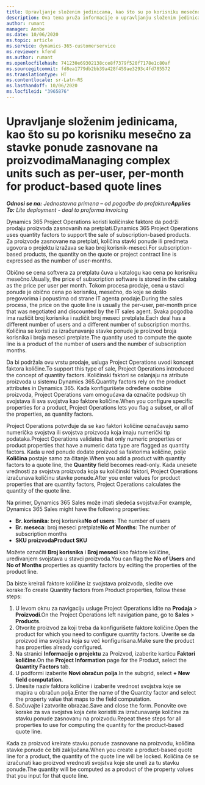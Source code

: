 ```yaml
---
title: Upravljanje složenim jedinicama, kao što su po korisniku mesečno za stavke ponude zasnovane na proizvodima
description: Ova tema pruža informacije o upravljanju složenim jedinicama za stavke ponude zasnovane na proizvodu.
author: rumant
manager: Annbe
ms.date: 10/06/2020
ms.topic: article
ms.service: dynamics-365-customerservice
ms.reviewer: kfend
ms.author: rumant
ms.openlocfilehash: 741230e69302138cce8f7379f520f7178e1c80af
ms.sourcegitcommit: fd8ea1779db2bb39a428f459ae3293c4fd785572
ms.translationtype: HT
ms.contentlocale: sr-Latn-RS
ms.lasthandoff: 10/06/2020
ms.locfileid: "3965876"
---
```

# <a name="managing-complex-units-such-as-per-user-per-month-for-product-based-quote-lines"></a><span data-ttu-id="68236-103">Upravljanje složenim jedinicama, kao što su po korisniku mesečno za stavke ponude zasnovane na proizvodima</span><span class="sxs-lookup"><span data-stu-id="68236-103">Managing complex units such as per-user, per-month for product-based quote lines</span></span>

<span data-ttu-id="68236-104">_**Odnosi se na:** Jednostavna primena – od pogodbe do profakture_</span><span class="sxs-lookup"><span data-stu-id="68236-104">_**Applies To:** Lite deployment - deal to proforma invoicing_</span></span>

<span data-ttu-id="68236-105">Dynamics 365 Project Operations koristi količinske faktore da podrži prodaju proizvoda zasnovanih na pretplati.</span><span class="sxs-lookup"><span data-stu-id="68236-105">Dynamics 365 Project Operations uses quantity factors to support the sale of subscription-based products.</span></span> <span data-ttu-id="68236-106">Za proizvode zasnovane na pretplati, količina stavki ponude ili predmeta ugovora o projektu izražava se kao broj korisnik-meseci.</span><span class="sxs-lookup"><span data-stu-id="68236-106">For subscription-based products, the quantity on the quote or project contract line is expressed as the number of user-months.</span></span>

<span data-ttu-id="68236-107">Obično se cena softvera za pretplatu čuva u katalogu kao cena po korisniku mesečno.</span><span class="sxs-lookup"><span data-stu-id="68236-107">Usually, the price of subscription software is stored in the catalog as the price per user per month.</span></span> <span data-ttu-id="68236-108">Tokom procesa prodaje, cena u stavci ponude je obično cena po korisniku, mesečno, do koje se došlo pregovorima i popustima od strane IT agenta prodaje.</span><span class="sxs-lookup"><span data-stu-id="68236-108">During the sales process, the price on the quote line is usually the per-user, per-month price that was negotiated and discounted by the IT sales agent.</span></span> <span data-ttu-id="68236-109">Svaka pogodba ima različit broj korisnika i različit broj meseci pretplate.</span><span class="sxs-lookup"><span data-stu-id="68236-109">Each deal has a different number of users and a different number of subscription months.</span></span> <span data-ttu-id="68236-110">Količina se koristi za izračunavanje stavke ponude je proizvod broja korisnika i broja meseci pretplate.</span><span class="sxs-lookup"><span data-stu-id="68236-110">The quantity used to compute the quote line is a product of the number of users and the number of subscription months.</span></span>

<span data-ttu-id="68236-111">Da bi podržala ovu vrstu prodaje, usluga Project Operations uvodi koncept faktora količine.</span><span class="sxs-lookup"><span data-stu-id="68236-111">To support this type of sale, Project Operations introduced the concept of quantity factors.</span></span> <span data-ttu-id="68236-112">Količinski faktori se oslanjaju na atribute proizvoda u sistemu Dynamics 365.</span><span class="sxs-lookup"><span data-stu-id="68236-112">Quantity factors rely on the product attributes in Dynamics 365.</span></span> <span data-ttu-id="68236-113">Kada konfigurišete određene osobine proizvoda, Project Operations vam omogućava da označite podskup tih svojstava ili sva svojstva kao faktore količine.</span><span class="sxs-lookup"><span data-stu-id="68236-113">When you configure specific properties for a product, Project Operations lets you flag a subset, or all of the properties, as quantity factors.</span></span>

<span data-ttu-id="68236-114">Project Operations potvrđuje da se kao faktori količine označavaju samo numerička svojstva ili svojstva proizvoda koja imaju numerički tip podataka.</span><span class="sxs-lookup"><span data-stu-id="68236-114">Project Operations validates that only numeric properties or product properties that have a numeric data type are flagged as quantity factors.</span></span> <span data-ttu-id="68236-115">Kada u red ponude dodate proizvod sa faktorima količine, polje **Količina** postaje samo za čitanje.</span><span class="sxs-lookup"><span data-stu-id="68236-115">When you add a product with quantity factors to a quote line, the **Quantity** field becomes read-only.</span></span> <span data-ttu-id="68236-116">Kada unesete vrednosti za svojstva proizvoda koja su količinski faktori, Project Operations izračunava količinu stavke ponude.</span><span class="sxs-lookup"><span data-stu-id="68236-116">After you enter values for product properties that are quantity factors, Project Operations calculates the quantity of the quote line.</span></span>

<span data-ttu-id="68236-117">Na primer, Dynamics 365 Sales može imati sledeća svojstva:</span><span class="sxs-lookup"><span data-stu-id="68236-117">For example, Dynamics 365 Sales might have the following properties:</span></span>

- <span data-ttu-id="68236-118">**Br. korisnika**: broj korisnika</span><span class="sxs-lookup"><span data-stu-id="68236-118">**No of users**: The number of users</span></span>
- <span data-ttu-id="68236-119">**Br. meseca**: broj meseci pretplate</span><span class="sxs-lookup"><span data-stu-id="68236-119">**No of Months**: The number of subscription months</span></span>
- <span data-ttu-id="68236-120">**SKU proizvoda**</span><span class="sxs-lookup"><span data-stu-id="68236-120">**Product SKU**</span></span>

<span data-ttu-id="68236-121">Možete označiti **Broj korisnika** i **Broj meseci** kao faktore količine, uređivanjem svojstava u stavci proizvoda.</span><span class="sxs-lookup"><span data-stu-id="68236-121">You can flag the **No of Users** and **No of Months** properties as quantity factors by editing the properties of the product line.</span></span>

<span data-ttu-id="68236-122">Da biste kreirali faktore količine iz svojstava proizvoda, sledite ove korake:</span><span class="sxs-lookup"><span data-stu-id="68236-122">To create Quantity factors from Product properties, follow these steps:</span></span>

1. <span data-ttu-id="68236-123">U levom oknu za navigaciju usluge Project Operations idite na **Prodaja** > **Proizvodi**.</span><span class="sxs-lookup"><span data-stu-id="68236-123">On the Project Operations left navigation pane, go to **Sales** > **Products**.</span></span>
2. <span data-ttu-id="68236-124">Otvorite proizvod za koji treba da konfigurišete faktore količine.</span><span class="sxs-lookup"><span data-stu-id="68236-124">Open the product for which you need to configure quantity factors.</span></span> <span data-ttu-id="68236-125">Uverite se da proizvod ima svojstva koja su već konfigurisana.</span><span class="sxs-lookup"><span data-stu-id="68236-125">Make sure the product has properties already configured.</span></span>
3. <span data-ttu-id="68236-126">Na stranici **Informacije o projektu** za Proizvod, izaberite karticu **Faktori količine**.</span><span class="sxs-lookup"><span data-stu-id="68236-126">On the **Project Information** page for the Product, select the **Quantity Factors** tab.</span></span>
4. <span data-ttu-id="68236-127">U podformi izaberite **Novi obračun polja**.</span><span class="sxs-lookup"><span data-stu-id="68236-127">In the subgrid, select **+ New field computation**.</span></span>
5. <span data-ttu-id="68236-128">Unesite naziv faktora količine i izaberite vrednost svojstva koje se mapira u obračun polja.</span><span class="sxs-lookup"><span data-stu-id="68236-128">Enter the name of the Quantity factor and select the property value that maps to the field computation.</span></span>
6. <span data-ttu-id="68236-129">Sačuvajte i zatvorite obrazac.</span><span class="sxs-lookup"><span data-stu-id="68236-129">Save and close the form.</span></span> <span data-ttu-id="68236-130">Ponovite ove korake za sva svojstva koja ćete koristiti za izračunavanje količine za stavku ponude zasnovanu na proizvodu.</span><span class="sxs-lookup"><span data-stu-id="68236-130">Repeat these steps for all properties to use for computing the quantity for the product-based quote line.</span></span>

<span data-ttu-id="68236-131">Kada za proizvod kreirate stavku ponude zasnovane na proizvodu, količina stavke ponude će biti zaključana.</span><span class="sxs-lookup"><span data-stu-id="68236-131">When you create a product-based quote line for a product, the quantity of the quote line will be locked.</span></span> <span data-ttu-id="68236-132">Količina će se izračunati kao proizvod vrednosti svojstva koje ste uneli za tu stavku ponude.</span><span class="sxs-lookup"><span data-stu-id="68236-132">The quantity will be computed as a product of the property values that you input for that quote line.</span></span>
